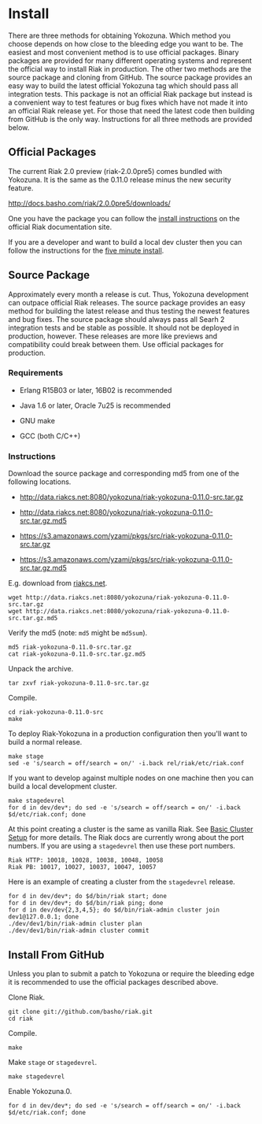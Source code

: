 Install
=======

There are three methods for obtaining Yokozuna. Which
method you choose depends on how close to the bleeding edge you want to be.
The easiest and most convenient method is to use official packages. Binary
packages are provided for many different operating systems and
represent the official way to install Riak in production. The other
two methods are the source package and cloning from GitHub. The
source package provides an easy way to build the latest official
Yokozuna tag which should pass all integration tests. This package is
not an official Riak package but instead is a convenient way to test
features or bug fixes which have not made it into an official Riak
release yet. For those that need the latest code then building from
GitHub is the only way. Instructions for all three methods are
provided below.

Official Packages
----------

The current Riak 2.0 preview (riak-2.0.0pre5) comes bundled with
Yokozuna. It is the same as the 0.11.0 release minus the new security
feature.

http://docs.basho.com/riak/2.0.0pre5/downloads/

One you have the package you can follow the [install instructions][ii]
on the official Riak documentation site.

If you are a developer and want to build a local dev cluster then you
can follow the instructions for the [five minute install][fmi].

[ii]: http://docs.basho.com/riak/2.0.0pre5/ops/building/installing/
[fmi]: http://docs.basho.com/riak/2.0.0pre5/quickstart/
[riak20-pre5]: http://docs.basho.com/riak/2.0.0pre5/downloads/

Source Package
--------------

Approximately every month a release is cut. Thus, Yokozuna development
can outpace official Riak releases. The source package provides an
easy method for building the latest release and thus testing the
newest features and bug fixes. The source package should always pass
all Searh 2 integration tests and be stable as possible. It should
not be deployed in production, however. These releases are more like
previews and compatibility could break between them. Use official
packages for production.

### Requirements ###

* Erlang R15B03 or later, 16B02 is recommended

* Java 1.6 or later, Oracle 7u25 is recommended

* GNU make

* GCC (both C/C++)

### Instructions ###

Download the source package and corresponding md5 from one of the
following locations.

* http://data.riakcs.net:8080/yokozuna/riak-yokozuna-0.11.0-src.tar.gz

* http://data.riakcs.net:8080/yokozuna/riak-yokozuna-0.11.0-src.tar.gz.md5

* https://s3.amazonaws.com/yzami/pkgs/src/riak-yokozuna-0.11.0-src.tar.gz

* https://s3.amazonaws.com/yzami/pkgs/src/riak-yokozuna-0.11.0-src.tar.gz.md5

E.g. download from [riakcs.net][rcs].

	wget http://data.riakcs.net:8080/yokozuna/riak-yokozuna-0.11.0-src.tar.gz
	wget http://data.riakcs.net:8080/yokozuna/riak-yokozuna-0.11.0-src.tar.gz.md5

Verify the md5 (note: `md5` might be `md5sum`).

	md5 riak-yokozuna-0.11.0-src.tar.gz
	cat riak-yokozuna-0.11.0-src.tar.gz.md5

Unpack the archive.

    tar zxvf riak-yokozuna-0.11.0-src.tar.gz

Compile.

	cd riak-yokozuna-0.11.0-src
	make

To deploy Riak-Yokozuna in a production configuration then you'll want
to build a normal release.

	make stage
	sed -e 's/search = off/search = on/' -i.back rel/riak/etc/riak.conf

If you want to develop against multiple nodes on one machine then you
can build a local development cluster.

	make stagedevrel
    for d in dev/dev*; do sed -e 's/search = off/search = on/' -i.back $d/etc/riak.conf; done

At this point creating a cluster is the same as vanilla Riak.  See
[Basic Cluster Setup][bcs] for more details.  The Riak docs are
currently wrong about the port numbers.  If you are using a
`stagedevrel` then use these port numbers.

    Riak HTTP: 10018, 10028, 10038, 10048, 10058
	Riak PB: 10017, 10027, 10037, 10047, 10057

Here is an example of creating a cluster from the `stagedevrel`
release.

    for d in dev/dev*; do $d/bin/riak start; done
	for d in dev/dev*; do $d/bin/riak ping; done
    for d in dev/dev{2,3,4,5}; do $d/bin/riak-admin cluster join dev1@127.0.0.1; done
	./dev/dev1/bin/riak-admin cluster plan
	./dev/dev1/bin/riak-admin cluster commit


[bcs]: http://docs.basho.com/riak/latest/cookbooks/Basic-Cluster-Setup/

[rcs]: https://www.riakcs.net/

Install From GitHub
-----------------

Unless you plan to submit a patch to Yokozuna or require the bleeding
edge it is recommended to use the official packages described above.

Clone Riak.

    git clone git://github.com/basho/riak.git
    cd riak

Compile.

	make

Make `stage` or `stagedevrel`.

	make stagedevrel

Enable Yokozuna.0.

	for d in dev/dev*; do sed -e 's/search = off/search = on/' -i.back $d/etc/riak.conf; done
